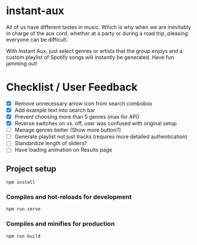 # instant-aux

All of us have different tastes in music. Which is why when we
are inevitably in charge of the aux cord, whether at a party or 
during a road trip, pleasing everyone can be difficult.

With Instant Aux, just select genres or artists that the group 
enjoys and a custom playlist of Spotify songs will instantly be
generated. Have fun jamming out! 

# Checklist / User Feedback

- [x] Remove unnecessary arrow icon from search combobox
- [x] Add example text into search bar
- [x] Prevent choosing more than 5 genres (max for API)
- [x] Reverse switches on vs. off, user was confused with original setup
- [ ] Manage genres better (Show more button?)
- [ ] Generate playlist not just tracks (requires more detailed authentication)
- [ ] Standardize length of sliders? 
- [ ] Have loading animation on Results page

## Project setup
```
npm install
```

### Compiles and hot-reloads for development
```
npm run serve
```

### Compiles and minifies for production
```
npm run build
```

